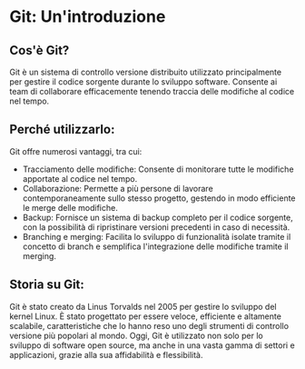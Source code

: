 # Git: Un'introduzione

## Cos'è Git?
Git è un sistema di controllo versione distribuito utilizzato principalmente per gestire il codice sorgente durante lo sviluppo software. Consente ai team di collaborare efficacemente tenendo traccia delle modifiche al codice nel tempo.


## Perché utilizzarlo:
Git offre numerosi vantaggi, tra cui:
- Tracciamento delle modifiche: Consente di monitorare tutte le modifiche apportate al codice nel tempo.
- Collaborazione: Permette a più persone di lavorare contemporaneamente sullo stesso progetto, gestendo in modo efficiente le merge delle modifiche.
- Backup: Fornisce un sistema di backup completo per il codice sorgente, con la possibilità di ripristinare versioni precedenti in caso di necessità.
- Branching e merging: Facilita lo sviluppo di funzionalità isolate tramite il concetto di branch e semplifica l'integrazione delle modifiche tramite il merging.

## Storia su Git:
Git è stato creato da Linus Torvalds nel 2005 per gestire lo sviluppo del kernel Linux. È stato progettato per essere veloce, efficiente e altamente scalabile, caratteristiche che lo hanno reso uno degli strumenti di controllo versione più popolari al mondo. Oggi, Git è utilizzato non solo per lo sviluppo di software open source, ma anche in una vasta gamma di settori e applicazioni, grazie alla sua affidabilità e flessibilità.
